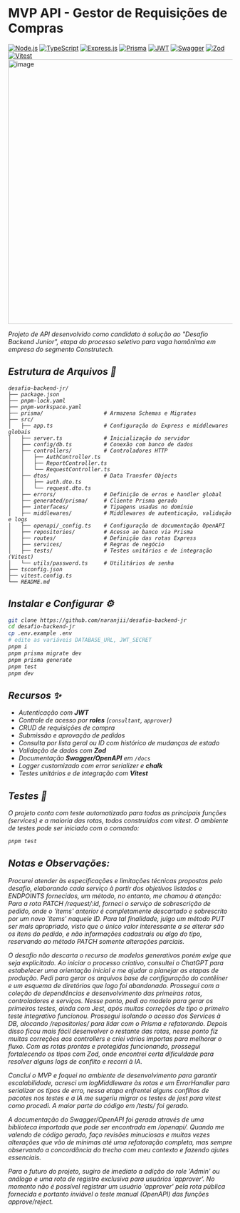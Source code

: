 <h1>MVP API - Gestor de Requisições de Compras</h1>

[![Node.js](https://img.shields.io/badge/Node.js-20.x-43853D?style=for-the-badge&logo=node.js&logoColor=white)](https://nodejs.org/)
[![TypeScript](https://img.shields.io/badge/TypeScript-5.x-007ACC?style=for-the-badge&logo=typescript&logoColor=white)](https://www.typescriptlang.org/)
[![Express.js](https://img.shields.io/badge/Express.js-404D59?style=for-the-badge&logo=express&logoColor=white)](https://expressjs.com/)
[![Prisma](https://img.shields.io/badge/Prisma-3982CE?style=for-the-badge&logo=Prisma&logoColor=white)](https://www.prisma.io/)
[![JWT](https://img.shields.io/badge/JWT-orange?style=for-the-badge&logo=jsonwebtokens&logoColor=white)](https://jwt.io/)
[![Swagger](https://img.shields.io/badge/Swagger-85EA2D?style=for-the-badge&logo=swagger&logoColor=black)](https://swagger.io/)
[![Zod](https://img.shields.io/badge/Zod-4.x-3068B7?style=for-the-badge&logo=Zod&logoColor=white)](https://zod.dev/)
[![Vitest](https://img.shields.io/badge/Vitest-6E9F18?style=for-the-badge&logo=vitest&logoColor=white)](https://vitest.dev/)
<img width="925" height="593" alt="image" src="https://github.com/user-attachments/assets/d25bb39c-026d-4f29-9dca-ec16ee94f504" />

<i>Projeto de API desenvolvido como candidato à solução ao "Desafio Backend Junior", etapa do processo seletivo para vaga homônima em empresa do segmento Construtech.

<h2>Estrutura de Arquivos 📂</h2>


```
desafio-backend-jr/
├── package.json
├── pnpm-lock.yaml
├── pnpm-workspace.yaml
├── prisma/                   # Armazena Schemas e Migrates
├── src/
│   ├── app.ts                # Configuração do Express e middlewares globais
│   ├── server.ts             # Inicialização do servidor
│   ├── config/db.ts          # Conexão com banco de dados
│   ├── controllers/          # Controladores HTTP
│   │   ├── AuthController.ts
│   │   ├── ReportController.ts
│   │   └── RequestController.ts
│   ├── dtos/                 # Data Transfer Objects
│   │   ├── auth.dto.ts
│   │   └── request.dto.ts
│   ├── errors/               # Definição de erros e handler global
│   ├── generated/prisma/     # Cliente Prisma gerado
│   ├── interfaces/           # Tipagens usadas no domínio
│   ├── middlewares/          # Middlewares de autenticação, validação e logs
│   ├── openapi/_config.ts    # Configuração de documentação OpenAPI
│   ├── repositories/         # Acesso ao banco via Prisma
│   ├── routes/               # Definição das rotas Express
│   ├── services/             # Regras de negócio
│   ├── tests/                # Testes unitários e de integração (Vitest)
│   └── utils/password.ts     # Utilitários de senha
├── tsconfig.json
├── vitest.config.ts
└── README.md
```


<h2>Instalar e Configurar ⚙️</h2>

```bash
git clone https://github.com/naranjii/desafio-backend-jr
cd desafio-backend-jr
cp .env.example .env
# edite as variáveis DATABASE_URL, JWT_SECRET
pnpm i
pnpm prisma migrate dev
pnpm prisma generate
pnpm test
pnpm dev
```

<h2>Recursos ✨</h2>
<ul>
  <li>Autenticação com <strong>JWT</strong></li>
  <li>Controle de acesso por <strong>roles</strong> (<code>consultant</code>, <code>approver</code>)</li>
  <li>CRUD de requisições de compra</li>
  <li>Submissão e aprovação de pedidos</li>
  <li>Consulta por lista geral ou ID com histórico de mudanças de estado </li>
  <li>Validação de dados com <strong>Zod</strong></li>
  <li>Documentação <strong>Swagger/OpenAPI</strong> em <code>/docs</code></li>
  <li>Logger customizado com <em>error serializer</em> e <strong>chalk</strong></li>
  <li>Testes unitários e de integração com <strong>Vitest</strong></li>
</ul>
<h2>Testes 🧪</h2>
<p>O projeto conta com teste automatizado para todas as principais funções (services) e a maioria das rotas, todos construídos com vitest. O ambiente de testes pode ser iniciado com o comando:</p>

```bash
pnpm test
```

<h2>Notas e Observações:</h2>
<p>Procurei atender às especificações e limitações técnicas propostas pelo desafio, elaborando cada serviço à partir dos objetivos listados e ENDPOINTS fornecidos, um método, no entanto, me chamou à atenção: <i>Para a rota PATCH /request/:id</i>, forneci o serviço de sobrescrição de pedido, onde o 'items' anterior é completamente descartado e sobrescrito por um novo 'items' naquele ID. Para tal finalidade, julgo um método PUT ser mais apropriado, visto que o único valor interessante a se alterar são os itens do pedido, e não informações cadastrais ou algo do tipo, reservando ao método PATCH somente alterações parciais.</p>
<p>O desafio não descarta o recurso de modelos generativos porém exige que seja explicitado. Ao iniciar o processo criativo, consultei o ChatGPT para estabelecer uma orientação inicial e me ajudar a planejar as etapas de produção. Pedi para gerar os arquivos base de configuração do contêiner e um esquema de diretórios que logo foi abandonado. Prossegui com a coleção de dependências e desenvolvimento das primeiras rotas, controladores e serviços. Nesse ponto, pedi ao modelo para gerar os primeiros testes, ainda com Jest, após muitas correções de tipo o primeiro teste integrativo funcionou. Prossegui isolando o acesso dos Services à DB, alocando /repositories/ para lidar com o Prisma e refatorando. Depois disso ficou mais fácil desenvolver o restante das rotas, nesse ponto fiz muitas correções aos controllers e criei vários importas para melhorar o fluxo. Com as rotas prontas e protegidas funcionando, prossegui fortalecendo os tipos com Zod, onde encontrei certa dificuldade para resolver alguns logs de conflito e recorri à IA.</p>
<p>Concluí o MVP e foquei no ambiente de desenvolvimento para garantir escalabilidade, acresci um logMiddleware às rotas e um ErrorHandler para serializar os tipos de erro, nessa etapa enfrentei alguns conflitos de pacotes nos testes e a IA me sugeriu migrar os testes de jest para vitest como procedi. A maior parte do código em /tests/ foi gerado.</p>
<p>A documentação do Swagger/OpenAPI foi gerada através de uma biblioteca importada que pode ser encontrada em /openapi/. Quando me valendo de código gerado, faço revisões minuciosas e muitas vezes alterações que vão de mínimas até uma refatoração completa, mas sempre observando a concordância do trecho com meu contexto e fazendo ajutes essenciais.</p>
<p>Para o futuro do projeto, sugiro de imediato a adição do role 'Admin' ou análogo e uma rota de registro exclusiva para usuários 'approver'. No momento não é possível registrar um usuário 'approver' pela rota pública fornecida e portanto inviável o teste manual (OpenAPI) das funções approve/reject.</p>
